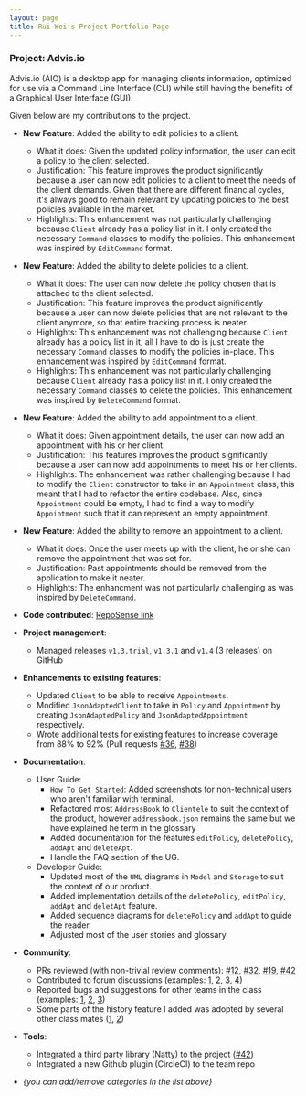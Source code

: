```yaml
---
layout: page
title: Rui Wei's Project Portfolio Page
---
```


### Project: Advis.io

Advis.io (AIO) is a desktop app for managing clients information, optimized for use via a Command Line Interface (CLI) while still having the benefits of a Graphical User Interface (GUI).

Given below are my contributions to the project.

* **New Feature**: Added the ability to edit policies to a client.
  * What it does: Given the updated policy information, the user can edit a policy to the client selected.
  * Justification: This feature improves the product significantly because a user can now edit policies to a client to meet the needs of the client demands. Given that there are different financial cycles, it's always good to remain relevant by updating policies to the best policies available in the market.
  * Highlights: This enhancement was not particularly challenging because `Client` already has a policy list in it. I only created the necessary `Command` classes to modify the policies. This enhancement was inspired by `EditCommand` format. 
* **New Feature**: Added the ability to delete policies to a client.
  * What it does: The user can now delete the policy chosen that is attached to the client selected.
  * Justification: This feature improves the product significantly because a user can now delete policies that are not relevant to the client anymore, so that entire tracking process is neater.
  * Highlights: This enhancement was not challenging because `Client` already has a policy list in it, all I have to do is just create the necessary `Command` classes to modify the policies in-place. This enhancement was inspired by `EditCommand` format.
  * Highlights: This enhancement was not particularly challenging because `Client` already has a policy list in it. I only created the necessary `Command` classes to delete the policies. This enhancement was inspired by `DeleteCommand` format.
* **New Feature**: Added the ability to add appointment to a client.
  * What it does: Given appointment details, the user can now add an appointment with his or her client.
  * Justification: This features improves the product significantly because a user can now add appointments to meet his or her clients.
  * Highlights: The enhancement was rather challenging because I had to modify the `Client` constructor to take in an `Appointment` class, this meant that I had to refactor the entire codebase. Also, since `Appointment` could be empty, I had to find a way to modify `Appointment` such that it can represent an empty appointment.
* **New Feature**: Added the ability to remove an appointment to a client.
  * What it does: Once the user meets up with the client, he or she can remove the appointment that was set for.
  * Justification: Past appointments should be removed from the application to make it neater.
  * Highlights: The enhancment was not particularly challenging as was inspired by `DeleteCommand`.
* **Code contributed**: [RepoSense link](https://nus-cs2103-ay2223s2.github.io/tp-dashboard/?search=pangrwa&breakdown=true&sort=groupTitle%20dsc&sortWithin=title&since=2023-02-17&timeframe=commit&mergegroup=&groupSelect=groupByRepos&checkedFileTypes=docs~functional-code~test-code~other)

* **Project management**:
  * Managed releases `v1.3.trial`, `v1.3.1` and `v1.4` (3 releases) on GitHub

* **Enhancements to existing features**:
  * Updated `Client` to be able to receive `Appointments`.
  * Modified `JsonAdaptedClient` to take in `Policy` and `Appointment` by creating `JsonAdaptedPolicy` and `JsonAdaptedAppointment` respectively.
  * Wrote additional tests for existing features to increase coverage from 88% to 92% (Pull requests [\#36](), [\#38]())

* **Documentation**:
  * User Guide:
    * `How To Get Started`: Added screenshots for non-technical users who aren't familiar with terminal. 
    * Refactored most `AddressBook` to `Clientele` to suit the context of the product, however `addressbook.json` remains the same but we have explained he term in the glossary
    * Added documentation for the features `editPolicy`, `deletePolicy`, `addApt` and `deleteApt`.
    * Handle the FAQ section of the UG.
  * Developer Guide:
    * Updated most of the `UML` diagrams in `Model` and `Storage` to suit the context of our product. 
    * Added implementation details of the `deletePolicy`, `editPolicy`, `addApt` and `deletApt` feature.
    * Added sequence diagrams for `deletePolicy` and `addApt` to guide the reader.
    * Adjusted most of the user stories and glossary

* **Community**:
  * PRs reviewed (with non-trivial review comments): [\#12](), [\#32](), [\#19](), [\#42]()
  * Contributed to forum discussions (examples: [1](), [2](), [3](), [4]())
  * Reported bugs and suggestions for other teams in the class (examples: [1](), [2](), [3]())
  * Some parts of the history feature I added was adopted by several other class mates ([1](), [2]())

* **Tools**:
  * Integrated a third party library (Natty) to the project ([\#42]())
  * Integrated a new Github plugin (CircleCI) to the team repo

* _{you can add/remove categories in the list above}_
